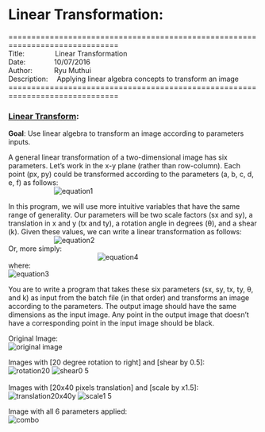# Linear Transformation: 
==============================================================================<br>
Title:&emsp;&emsp;&emsp;&nbsp;&nbsp;&nbsp;&nbsp;
Linear Transformation<br>
Date:&emsp;&emsp;&emsp;&nbsp;&nbsp;&nbsp;
10/07/2016<br>
Author:&emsp;&emsp;&nbsp;&nbsp;&nbsp;&nbsp;Ryu Muthui<br>
Description:&emsp;&nbsp;Applying linear algebra concepts to transform an image
==============================================================================<br>

### <a href="https://github.com/Coderaulic/Computer_Vision/blob/master/Program1/Program1.cpp">Linear Transform</a>:

<strong>Goal</strong>: Use linear algebra to transform an image according to parameters inputs.

A general linear transformation of a two-dimensional image has six parameters. Let’s work in
the x-y plane (rather than row-column). Each point (px, py) could be transformed according to the
parameters (a, b, c, d, e, f) as follows:<br>&emsp;&emsp;&emsp;&emsp;&emsp;&emsp;&nbsp;
![equation1](https://cloud.githubusercontent.com/assets/10789046/24430204/54c052b8-13ca-11e7-8369-aea06067ae5d.jpg)<br>

In this program, we will use more intuitive variables that have the same range of generality.
Our parameters will be two scale factors (sx and sy), a translation in x and y (tx and ty), a rotation
angle in degrees (θ), and a shear (k). Given these values, we can write a linear transformation as
follows:<br>&emsp;&emsp;&emsp;&emsp;&emsp;&emsp;&nbsp;
![equation2](https://cloud.githubusercontent.com/assets/10789046/24430463/963a4734-13cb-11e7-962d-80b10cd4a43b.jpg)<br>
Or, more simply:<br>
&emsp;&emsp;&emsp;&emsp;&emsp;&emsp;&nbsp;&emsp;&emsp;&emsp;&emsp;&emsp;&emsp;&nbsp;
![equation4](https://cloud.githubusercontent.com/assets/10789046/24430465/9642f55a-13cb-11e7-9428-c39f05fbd639.jpg)<br>
where:<br>
![equation3](https://cloud.githubusercontent.com/assets/10789046/24430464/9640e6c0-13cb-11e7-8cc2-1b15edafa3bf.jpg)

You are to write a program that takes these six parameters (sx, sy, tx, ty, θ, and k) as input from the
batch file (in that order) and transforms an image according to the parameters. The output image
should have the same dimensions as the input image. Any point in the output image that doesn’t
have a corresponding point in the input image should be black.

Original Image:<br>
![original image](https://cloud.githubusercontent.com/assets/10789046/24432517/acbcce26-13d7-11e7-927f-b37c1f28f4b5.jpg)<br>

Images with [20 degree rotation to right] and [shear by 0.5]:<br>
![rotation20](https://cloud.githubusercontent.com/assets/10789046/24432521/acce3dbe-13d7-11e7-9b80-8ffd2599983a.jpg)
![shear0 5](https://cloud.githubusercontent.com/assets/10789046/24432522/acd2c0be-13d7-11e7-803c-789a4323e963.jpg)<br>
<br>
Images with [20x40 pixels translation] and [scale by x1.5]:<br>
![translation20x40y](https://cloud.githubusercontent.com/assets/10789046/24432520/accded96-13d7-11e7-9eee-64ecc1afeaec.jpg)
![scale1 5](https://cloud.githubusercontent.com/assets/10789046/24432519/accce9c8-13d7-11e7-9cb6-b6171be998e7.jpg)<br>

Image with all 6 parameters applied:<br>
![combo](https://cloud.githubusercontent.com/assets/10789046/24432518/acc9185c-13d7-11e7-8397-c60f5cacc38f.jpg)
